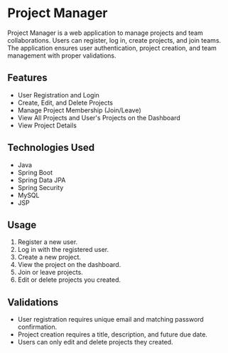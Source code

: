 # Project Manager

Project Manager is a web application to manage projects and team collaborations. Users can register, log in, create projects, and join teams. The application ensures user authentication, project creation, and team management with proper validations.

## Features

- User Registration and Login
- Create, Edit, and Delete Projects
- Manage Project Membership (Join/Leave)
- View All Projects and User's Projects on the Dashboard
- View Project Details

## Technologies Used

- Java
- Spring Boot
- Spring Data JPA
- Spring Security
- MySQL
- JSP

## Usage

1. Register a new user.
2. Log in with the registered user.
3. Create a new project.
4. View the project on the dashboard.
5. Join or leave projects.
6. Edit or delete projects you created.

## Validations

- User registration requires unique email and matching password confirmation.
- Project creation requires a title, description, and future due date.
- Users can only edit and delete projects they created.
